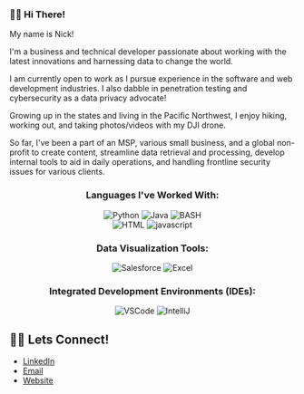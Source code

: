 ### 👋🏻 Hi There!

My name is Nick!

I'm a business and technical developer passionate about working with the latest innovations and harnessing data to change the world.

I am currently open to work as I pursue experience in the software and web development industries. I also dabble in penetration testing and cybersecurity as a data privacy advocate!

Growing up in the states and living in the Pacific Northwest, I enjoy hiking, working out, and taking photos/videos with my DJI drone. 

So far, I've been a part of an MSP, various small business, and a global non-profit to create content, streamline data retrieval and processing, develop internal tools to aid in daily operations, and handling frontline security issues for various clients.

<p align="center">
<h3 align="center">Languages I've Worked With:</h3>
<p align="center">
    <img src="https://img.shields.io/badge/Python-3776AB?style=for-the-badge&logo=python&logoColor=white" alt="Python">
    <img src="https://img.shields.io/badge/Java-ED8B00?style=for-the-badge&logo=coffeescript&logoColor=white" alt="Java">
    <img src="https://img.shields.io/badge/BASH-13A13A?style=for-the-badge&logo=gnubash&logoColor=white" alt="BASH">
    <br>
    <img src="https://img.shields.io/badge/HTML5-E34F26?style=for-the-badge&logo=html5&logoColor=white" alt="HTML">
    <img src="https://img.shields.io/badge/JS-F7DF1E?style=for-the-badge&logo=javascript&logoColor=white" alt="javascript">
 
 
 
<p align="center">
<h3 align="center">Data Visualization Tools:</h3>
<p align="center">
    <img src="https://img.shields.io/badge/Salesforce-00A1E0?style=for-the-badge&logo=Salesforce&logoColor=white" alt="Salesforce">
    <img src="https://img.shields.io/badge/MS_Excel-217346?style=for-the-badge&logo=microsoftexcel&logoColor=white" alt="Excel">


<p align="center">
<h3 align="center">Integrated Development Environments (IDEs):</h3>
<p align="center">
    <img src="https://img.shields.io/badge/VSCode-0078D4?style=for-the-badge&logo=visual%20studio%20code&logoColor=white" alt="VSCode">
    <img src="https://img.shields.io/badge/IntelliJ_IDEA-000000.svg?style=for-the-badge&logo=intellij-idea&logoColor=white" alt="IntelliJ">

## 🤙🏻 Lets Connect!
- [LinkedIn](https://www.linkedin.com/in/nicholas-friesen-046969169/)
- [Email](mailto:nfriesen26@gmail.com)
- [Website](https://nickyfr33ze.me/)
